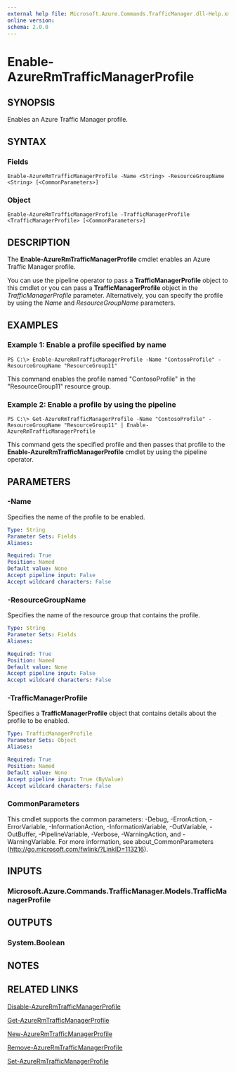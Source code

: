 ```yaml
---
external help file: Microsoft.Azure.Commands.TrafficManager.dll-Help.xml
online version:
schema: 2.0.0
---
```


# Enable-AzureRmTrafficManagerProfile

## SYNOPSIS
Enables an Azure Traffic Manager profile.

## SYNTAX

### Fields
```
Enable-AzureRmTrafficManagerProfile -Name <String> -ResourceGroupName <String> [<CommonParameters>]
```

### Object
```
Enable-AzureRmTrafficManagerProfile -TrafficManagerProfile <TrafficManagerProfile> [<CommonParameters>]
```

## DESCRIPTION
The **Enable-AzureRmTrafficManagerProfile** cmdlet enables an Azure Traffic Manager profile.

You can use the pipeline operator to pass a **TrafficManagerProfile** object to this cmdlet or you can pass a **TrafficManagerProfile** object in the *TrafficManagerProfile* parameter.
Alternatively, you can specify the profile by using the *Name* and *ResourceGroupName* parameters.

## EXAMPLES

### Example 1: Enable a profile specified by name
```
PS C:\> Enable-AzureRmTrafficManagerProfile -Name "ContosoProfile" -ResourceGroupName "ResourceGroup11"
```

This command enables the profile named "ContosoProfile" in the "ResourceGroup11" resource group.

### Example 2: Enable a profile by using the pipeline
```
PS C:\> Get-AzureRmTrafficManagerProfile -Name "ContosoProfile" -ResourceGroupName "ResourceGroup11" | Enable-AzureRmTrafficManagerProfile
```

This command gets the specified profile and then passes that profile to the **Enable-AzureRmTrafficManagerProfile** cmdlet by using the pipeline operator.

## PARAMETERS

### -Name
Specifies the name of the profile to be enabled.

```yaml
Type: String
Parameter Sets: Fields
Aliases:

Required: True
Position: Named
Default value: None
Accept pipeline input: False
Accept wildcard characters: False
```

### -ResourceGroupName
Specifies the name of the resource group that contains the profile.

```yaml
Type: String
Parameter Sets: Fields
Aliases:

Required: True
Position: Named
Default value: None
Accept pipeline input: False
Accept wildcard characters: False
```

### -TrafficManagerProfile
Specifies a **TrafficManagerProfile** object that contains details about the profile to be enabled.

```yaml
Type: TrafficManagerProfile
Parameter Sets: Object
Aliases:

Required: True
Position: Named
Default value: None
Accept pipeline input: True (ByValue)
Accept wildcard characters: False
```

### CommonParameters
This cmdlet supports the common parameters: -Debug, -ErrorAction, -ErrorVariable, -InformationAction, -InformationVariable, -OutVariable, -OutBuffer, -PipelineVariable, -Verbose, -WarningAction, and -WarningVariable. For more information, see about_CommonParameters (http://go.microsoft.com/fwlink/?LinkID=113216).

## INPUTS

### Microsoft.Azure.Commands.TrafficManager.Models.TrafficManagerProfile

## OUTPUTS

### System.Boolean

## NOTES

## RELATED LINKS

[Disable-AzureRmTrafficManagerProfile](./Disable-AzureRmTrafficManagerProfile.md)

[Get-AzureRmTrafficManagerProfile](./Get-AzureRmTrafficManagerProfile.md)

[New-AzureRmTrafficManagerProfile](./New-AzureRmTrafficManagerProfile.md)

[Remove-AzureRmTrafficManagerProfile](./Remove-AzureRmTrafficManagerProfile.md)

[Set-AzureRmTrafficManagerProfile](./Set-AzureRmTrafficManagerProfile.md)
